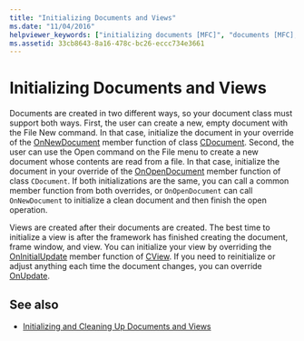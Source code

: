 ```yaml
---
title: "Initializing Documents and Views"
ms.date: "11/04/2016"
helpviewer_keywords: ["initializing documents [MFC]", "documents [MFC], initializing", "views [MFC], initializing", "initializing objects [MFC], document objects", "initializing views [MFC]"]
ms.assetid: 33cb8643-8a16-478c-bc26-eccc734e3661
---
```

# Initializing Documents and Views

Documents are created in two different ways, so your document class must support both ways. First, the user can create a new, empty document with the File New command. In that case, initialize the document in your override of the [OnNewDocument](../mfc/reference/cdocument-class.md#onnewdocument) member function of class [CDocument](../mfc/reference/cdocument-class.md). Second, the user can use the Open command on the File menu to create a new document whose contents are read from a file. In that case, initialize the document in your override of the [OnOpenDocument](../mfc/reference/cdocument-class.md#onopendocument) member function of class `CDocument`. If both initializations are the same, you can call a common member function from both overrides, or `OnOpenDocument` can call `OnNewDocument` to initialize a clean document and then finish the open operation.

Views are created after their documents are created. The best time to initialize a view is after the framework has finished creating the document, frame window, and view. You can initialize your view by overriding the [OnInitialUpdate](../mfc/reference/cview-class.md#oninitialupdate) member function of [CView](../mfc/reference/cview-class.md). If you need to reinitialize or adjust anything each time the document changes, you can override [OnUpdate](../mfc/reference/cview-class.md#onupdate).

## See also

- [Initializing and Cleaning Up Documents and Views](../mfc/initializing-and-cleaning-up-documents-and-views.md)
